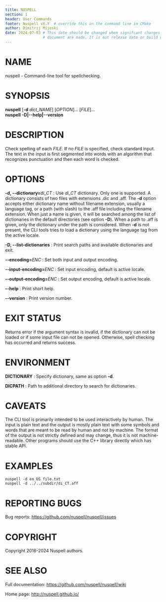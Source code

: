 ```yaml
---
title: NUSPELL
section: 1
header: User Commands
footer: Nuspell vX.Y  # override this on the command line in CMake
author: Dimitrij Mijoski
date: 2024-07-03 # This date should be changed when signifcant changes in this
                 # document are made. It is not release date or build date.
---
```


# NAME

nuspell - Command-line tool for spellchecking.

# SYNOPSIS

**nuspell** \[**-d** _dict_NAME_\] \[_OPTION_\]... \[_FILE_\]...  
**nuspell** **-D|\--help|\--version**

# DESCRIPTION

Check spelling of each _FILE_. If no _FILE_ is specified, check standard input.
The text in the input is first segmented into words with an algorithm
that recognizes punctuation and then each word is checked.

# OPTIONS

__-d, \--dictionary=__*di_CT*
:  Use _di_CT_ dictionary. Only one is supported. A dictionary consists of two
   files with extensions .dic and .aff. The **-d** option accepts either
   dictionary name without filename extension, usually a language tag, or a
   path (with slash) to the .aff file including the filename extension. When
   just a name is given, it will be searched among the list of dictionaries in
   the default directories (see option **-D**). When a path to .aff is given,
   only the dictionary under the path is considered. When **-d** is not present,
   the CLI tools tries to load a dictionary using the language tag from the
   active locale.

**-D, \--list-dictionaries**
:  Print search paths and available dictionaries and exit.

__\--encoding=__*ENC*
:  Set both input and output encoding.

__\--input-encoding=__*ENC*
:  Set input encoding, default is active locale.

__\--output-encoding=__*ENC*
:  Set output encoding, default is active locale.

**\--help**
:  Print short help.

**\--version**
:  Print version number.

# EXIT STATUS

Returns error if the argument syntax is invalid, if the dictionary can not be
loaded or if some input file can not be opened. Otherwise, spell checking has
occurred and returns success.

# ENVIRONMENT

**DICTIONARY**
:  Specify dictionary, same as option **-d**.

**DICPATH**
:  Path to additional directory to search for dictionaries.

# CAVEATS

The CLI tool is primarily intended to be used interactively by human. The input
is plain text and the output is mostly plain text with some symbols and words
that are meant to be read by human and not by machine. The format of the output
is not strictly defined and may change, thus it is not machine-readable. Other
programs should use the C++ library directly which has stable API.

# EXAMPLES

    nuspell -d en_US file.txt
    nuspell -d ../../subdir/di_CT.aff

# REPORTING BUGS

Bug reports: <https://github.com/nuspell/nuspell/issues>

# COPYRIGHT

Copyright 2016-2024 Nuspell authors.

# SEE ALSO

Full documentation: <https://github.com/nuspell/nuspell/wiki>

Home page: <http://nuspell.github.io/>
